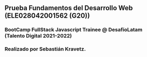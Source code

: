 ## Prueba Fundamentos del Desarrollo Web (ELE028042001562 (G20)) 
### BootCamp FullStack Javascript Trainee @ DesafíoLatam (Talento Digital 2021-2022)
### Realizado por Sebastián Kravetz.

